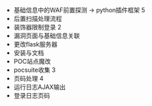 
+ 基础信息中的WAF前置探测 -> python插件框架 5
+ 后置扫描处理流程
+ 装饰器限制登录 2
+ 漏洞页面与基础信息关联
+ 更改flask服务器
+ 安装与文档
+ POC站点魔改 
+ pocsuite收集 3
+ 页码处理 4
+ 运行日志AJAX输出
+ 登录日志页码
